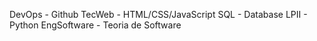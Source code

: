 DevOps - Github
TecWeb - HTML/CSS/JavaScript
SQL - Database
LPII - Python
EngSoftware - Teoria de Software
